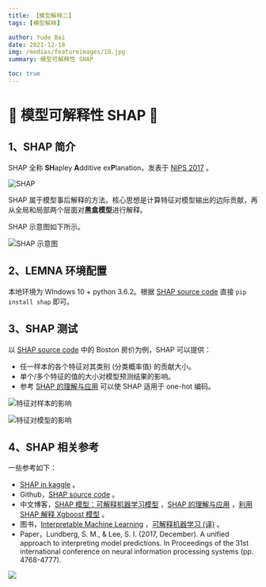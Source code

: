 ```yaml
---
title: 【模型解释二】
tags: [模型解释]

author: Yude Bai
date: 2021-12-18
img: /medias/featureimages/10.jpg
summary: 模型可解释性 SHAP

toc: true
---
```



# :whale: 模型可解释性 SHAP :whale:

## 1、SHAP 简介
SHAP 全称 **SH**apley **A**dditive ex**P**lanation，发表于 [NIPS 2017](https://proceedings.neurips.cc/paper/2017/file/8a20a8621978632d76c43dfd28b67767-Paper.pdf) 。

![SHAP](https://img-blog.csdnimg.cn/eba17c54584542969b13951884bb1828.png#pic_center)

SHAP 属于模型事后解释的方法。核心思想是计算特征对模型输出的边际贡献，再从全局和局部两个层面对**黑盒模型**进行解释。

SHAP 示意图如下所示。

![SHAP 示意图](https://img-blog.csdnimg.cn/2a54fb59929246a8a4be97dcb128ee30.png#pic_center)


## 2、LEMNA 环境配置

本地环境为 WIndows 10 + python 3.6.2。根据 [SHAP source code](https://github.com/slundberg/shap) 直接 ```pip install shap``` 即可。


## 3、SHAP 测试

以 [SHAP source code](https://github.com/slundberg/shap) 中的 Boston 房价为例，SHAP 可以提供：
 - 任一样本的各个特征对其类别 (分类概率值) 的贡献大小。
 - 单个/多个特征的值的大小对模型预测结果的影响。
 - 参考 [SHAP 的理解与应用](https://zhuanlan.zhihu.com/p/103370775) 可以使 SHAP 适用于 one-hot 编码。

![特征对样本的影响](https://img-blog.csdnimg.cn/0a51899bc7574cfb85fdf2bf72fce137.png#pic_center)

![特征对模型的影响](https://img-blog.csdnimg.cn/9b2bdd08072944369b4ccb1c25cec094.png#pic_center)


## 4、SHAP 相关参考

一些参考如下：
 - [SHAP in kaggle](https://yyqing.me/post/2018/2018-09-25-kaggle-model-insights) 。
 - Github，[SHAP source code](https://github.com/slundberg/shap) 。
 - 中文博客，[SHAP 模型：可解释机器学习模型](https://blog.csdn.net/weixin_41968505/article/details/119885046) ，[SHAP 的理解与应用](https://zhuanlan.zhihu.com/p/103370775) ，[利用 SHAP 解释 Xgboost 模型](https://zhuanlan.zhihu.com/p/64799119) 。
 - 图书，[Interpretable Machine Learning](https://christophm.github.io/interpretable-ml-book/) ，[可解释机器学习 (译)](http://www.broadview.com.cn/book/6530) 。
 - Paper，Lundberg, S. M., & Lee, S. I. (2017, December). A unified approach to interpreting model predictions. In Proceedings of the 31st international conference on neural information processing systems (pp. 4768-4777).



![](https://img-blog.csdnimg.cn/2d2096ac60c0472796d8c602726790f7.png#pic_center)

